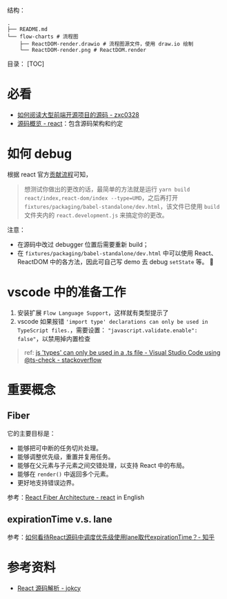 结构：
```
.
├── README.md
└── flow-charts # 流程图
    ├── ReactDOM-render.drawio # 流程图源文件，使用 draw.io 绘制
    └── ReactDOM-render.png # ReactDOM.render
```

目录：
[TOC]

# 必看
- [如何阅读大型前端开源项目的源码 - zxc0328](https://zxc0328.github.io/2018/05/01/react-source-reading-howto/)
- [源码概览 - react](https://reactjs.bootcss.com/docs/codebase-overview.html)：包含源码架构和约定

# 如何 debug
根据 react 官方[贡献流程](https://zh-hans.reactjs.org/docs/how-to-contribute.html)可知，
> 想测试你做出的更改的话，最简单的方法就是运行 `yarn build react/index,react-dom/index --type=UMD`，之后再打开 `fixtures/packaging/babel-standalone/dev.html`，该文件已使用 `build` 文件夹内的 `react.development.js` 来搞定你的更改。

注意：
- 在源码中改过 debugger 位置后需要重新 build；
- 在 `fixtures/packaging/babel-standalone/dev.html` 中可以使用 React、ReactDOM 中的各方法，因此可自己写 demo 去 debug `setState` 等。 :tada:

# vscode 中的准备工作
1. 安装扩展 `Flow Language Support`，这样就有类型提示了
2. vscode 如果报错 `'import type' declarations can only be used in TypeScript files.`，需要设置： `"javascript.validate.enable": false"`，以禁用掉内置检查
> ref: [js 'types' can only be used in a .ts file - Visual Studio Code using @ts-check - stackoverflow](https://stackoverflow.com/questions/48859169/js-types-can-only-be-used-in-a-ts-file-visual-studio-code-using-ts-check)

# 重要概念
## Fiber
它的主要目标是：
- 能够把可中断的任务切片处理。
- 能够调整优先级，重置并复用任务。
- 能够在父元素与子元素之间交错处理，以支持 React 中的布局。
- 能够在 `render()` 中返回多个元素。
- 更好地支持错误边界。

参考：[React Fiber Architecture - react](https://github.com/acdlite/react-fiber-architecture) in English

## expirationTime v.s. lane
参考：[如何看待React源码中调度优先级使用lane取代expirationTime？- 知乎](https://www.zhihu.com/question/405268183/answer/1328519761)

# 参考资料
- [React 源码解析 - jokcy](https://react.jokcy.me/)
